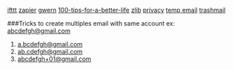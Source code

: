 [ifttt](https://ifttt.com/)
[zapier](https://zapier.com/)
[gwern](https://www.gwern.net/index)
[100-tips-for-a-better-life](https://www.lesswrong.com/posts/7hFeMWC6Y5eaSixbD/100-tips-for-a-better-life)
[zlib](https://z-lib.org/)
[privacy](https://privacy.com/)
[temp email](https://www.emailondeck.com/)
[trashmail](https://trashmail.com/?lang=en)

###Tricks to create multiples email with same account
ex: abcdefgh@gmail.com
1. a.bcdefgh@gmail.com
2. ab.cdefgh@gmail.com
3. abcdefgh+01@gmail.com